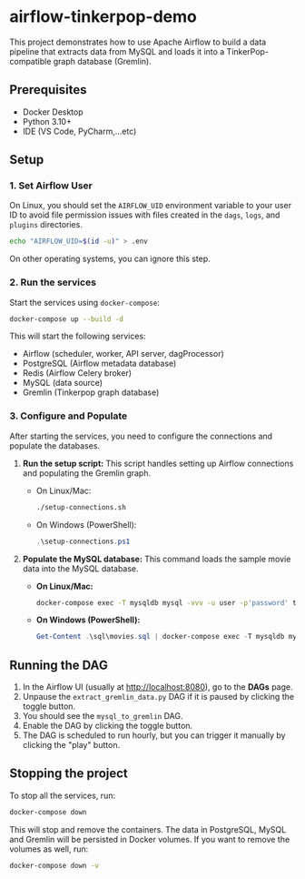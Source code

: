 # airflow-tinkerpop-demo

This project demonstrates how to use Apache Airflow to build a data pipeline that extracts data from MySQL and loads it into a TinkerPop-compatible graph database (Gremlin).

## Prerequisites

- Docker Desktop
- Python 3.10+
- IDE (VS Code, PyCharm,...etc)

## Setup

### 1. Set Airflow User

On Linux, you should set the `AIRFLOW_UID` environment variable to your user ID to avoid file permission issues with files created in the `dags`, `logs`, and `plugins` directories.

```bash
echo "AIRFLOW_UID=$(id -u)" > .env
```

On other operating systems, you can ignore this step.

### 2. Run the services

Start the services using `docker-compose`:

```bash
docker-compose up --build -d
```

This will start the following services:
- Airflow (scheduler, worker, API server, dagProcessor)
- PostgreSQL (Airflow metadata database)
- Redis (Airflow Celery broker)
- MySQL (data source)
- Gremlin (Tinkerpop graph database)

### 3. Configure and Populate

After starting the services, you need to configure the connections and populate the databases.

1.  **Run the setup script:**
    This script handles setting up Airflow connections and populating the Gremlin graph.

    - On Linux/Mac:
      ```bash
      ./setup-connections.sh
      ```
    - On Windows (PowerShell):
      ```powershell
      .\setup-connections.ps1
      ```

2.  **Populate the MySQL database:**
    This command loads the sample movie data into the MySQL database.
    - **On Linux/Mac:**
      ```bash
      docker-compose exec -T mysqldb mysql -vvv -u user -p'password' test_db < sql/movies.sql
      ```
    - **On Windows (PowerShell):**
      ```powershell
      Get-Content .\sql\movies.sql | docker-compose exec -T mysqldb mysql -vvv -u user -p'password' test_db
      ```

## Running the DAG

1. In the Airflow UI (usually at [http://localhost:8080](http://localhost:8080)), go to the **DAGs** page.
2. Unpause the `extract_gremlin_data.py` DAG if it is paused by clicking the toggle button.
3. You should see the `mysql_to_gremlin` DAG.
4. Enable the DAG by clicking the toggle button.
5. The DAG is scheduled to run hourly, but you can trigger it manually by clicking the "play" button.

## Stopping the project

To stop all the services, run:

```bash
docker-compose down
```

This will stop and remove the containers. The data in PostgreSQL, MySQL and Gremlin will be persisted in Docker volumes.
If you want to remove the volumes as well, run:
```bash
docker-compose down -v
```
